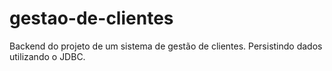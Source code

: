 # gestao-de-clientes
Backend do projeto de um sistema de gestão de clientes.
Persistindo dados utilizando o JDBC.
